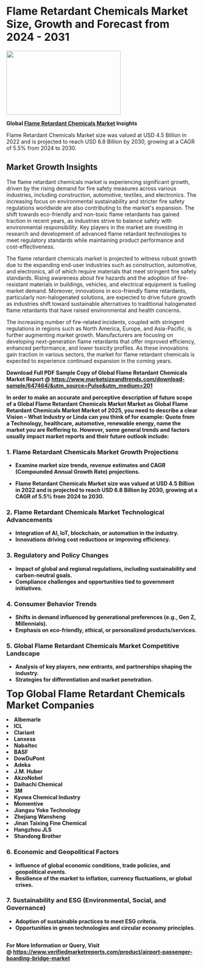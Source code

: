 <H1>Flame Retardant Chemicals Market Size, Growth and Forecast from 2024 - 2031</H1><img class="aligncenter size-medium wp-image-584254" src="https://thirdeyenews.in/wp-content/uploads/2024/09/Global-Market-Research-300x168.jpeg" alt="" width="300" height="168" /><p><strong>Global&nbsp;<a href="https://www.marketsizeandtrends.com/download-sample/647464/&amp;utm_source=Pulse&amp;utm_medium=201">Flame Retardant Chemicals Market</a> Insights</strong></p><p>Flame Retardant Chemicals Market size was valued at USD 4.5 Billion in 2022 and is projected to reach USD 6.8 Billion by 2030, growing at a CAGR of 5.5% from 2024 to 2030.</p><p><h2>Market Growth Insights</h2> <p>The flame retardant chemicals market is experiencing significant growth, driven by the rising demand for fire safety measures across various industries, including construction, automotive, textiles, and electronics. The increasing focus on environmental sustainability and stricter fire safety regulations worldwide are also contributing to the market's expansion. The shift towards eco-friendly and non-toxic flame retardants has gained traction in recent years, as industries strive to balance safety with environmental responsibility. Key players in the market are investing in research and development of advanced flame retardant technologies to meet regulatory standards while maintaining product performance and cost-effectiveness.</p> <p><strong></strong></p> <p>The flame retardant chemicals market is projected to witness robust growth due to the expanding end-user industries such as construction, automotive, and electronics, all of which require materials that meet stringent fire safety standards. Rising awareness about fire hazards and the adoption of fire-resistant materials in buildings, vehicles, and electrical equipment is fueling market demand. Moreover, innovations in eco-friendly flame retardants, particularly non-halogenated solutions, are expected to drive future growth as industries shift toward sustainable alternatives to traditional halogenated flame retardants that have raised environmental and health concerns.</p> <p>The increasing number of fire-related incidents, coupled with stringent regulations in regions such as North America, Europe, and Asia-Pacific, is further augmenting market growth. Manufacturers are focusing on developing next-generation flame retardants that offer improved efficiency, enhanced performance, and lower toxicity profiles. As these innovations gain traction in various sectors, the market for flame retardant chemicals is expected to experience continued expansion in the coming years.</p> <p><strong></p><p><span class=""><strong>Download Full PDF Sample Copy of Global Flame Retardant Chemicals Market Report</strong> @ <a href="https://www.marketsizeandtrends.com/download-sample/647464/&amp;utm_source=Pulse&amp;utm_medium=201" target="_blank">https://www.marketsizeandtrends.com/download-sample/647464/&amp;utm_source=Pulse&amp;utm_medium=201</a></span></p><p>In order to make an accurate and perceptive description of future scope of a Global&nbsp;Flame Retardant Chemicals Market Market as Global&nbsp;Flame Retardant Chemicals Market Market of 2025, you need to describe a clear Vision &ndash; What Industry or Linda can you think of for example: Quote from a Technology, healthcare, automotive, renewable energy, name the market you are Reffering to. However, some general trends and factors usually impact market reports and their future outlook include:</p><h3>1.&nbsp;<strong>Flame Retardant Chemicals Market Growth Projections</strong></h3><ul><li>Examine market size trends, revenue estimates and CAGR (Compounded Annual Growth Rate) projections.</li><li><p>Flame Retardant Chemicals Market size was valued at USD 4.5 Billion in 2022 and is projected to reach USD 6.8 Billion by 2030, growing at a CAGR of 5.5% from 2024 to 2030.</p></li></ul><h3>2.&nbsp;<strong>Flame Retardant Chemicals Market Technological Advancements</strong></h3><ul><li>Integration of AI, IoT, blockchain, or automation in the industry.</li><li>Innovations driving cost reductions or improving efficiency.</li></ul><h3>3.&nbsp;<strong>Regulatory and Policy Changes</strong></h3><ul><li>Impact of global and regional regulations, including sustainability and carbon-neutral goals.</li><li>Compliance challenges and opportunities tied to government initiatives.</li></ul><h3>4.&nbsp;<strong>Consumer Behavior Trends</strong></h3><ul><li>Shifts in demand influenced by generational preferences (e.g., Gen Z, Millennials).</li><li>Emphasis on eco-friendly, ethical, or personalized products/services.</li></ul><h3>5.&nbsp;<strong>Global Flame Retardant Chemicals Market Competitive Landscape</strong></h3><ul><li>Analysis of key players, new entrants, and partnerships shaping the industry.</li><li>Strategies for differentiation and market penetration.</li></ul><p data-pm-slice="1 1 []"><span style="color: inherit; font-family: inherit; font-size: 25px;">Top Global Flame Retardant Chemicals Market Companies</span></p><div class="" data-test-id=""><p><li>Albemarle</li><li> ICL</li><li> Clariant</li><li> Lanxess</li><li> Nabaltec</li><li> BASF</li><li> DowDuPont</li><li> Adeka</li><li> J.M. Huber</li><li> AkzoNobel</li><li> Daihachi Chemical</li><li> 3M</li><li> Kyowa Chemical Industry</li><li> Momentive</li><li> Jiangsu Yoke Technology</li><li> Zhejiang Wansheng</li><li> Jinan Taixing Fine Chemical</li><li> Hangzhou JLS</li><li> Shandong Brother</li></p></div><h3>6.&nbsp;<strong>Economic and Geopolitical Factors</strong></h3><ul><li>Influence of global economic conditions, trade policies, and geopolitical events.</li><li>Resilience of the market to inflation, currency fluctuations, or global crises.</li></ul><h3>7.&nbsp;<strong>Sustainability and ESG (Environmental, Social, and Governance)</strong></h3><ul><li>Adoption of sustainable practices to meet ESG criteria.</li><li>Opportunities in green technologies and circular economy principles.</li></ul><h2><strong style="font-size: 14px;">For More Information or Query, Visit @&nbsp;</strong><a style="background-color: #ffffff; font-size: 14px;" href="https://www.marketsizeandtrends.com/report/flame-retardant-chemicals-market/" target="_blank">https://www.verifiedmarketreports.com/product/airport-passenger-boarding-bridge-market</a></h2>
